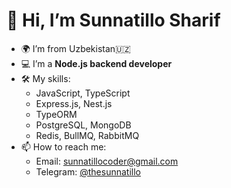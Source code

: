 
# 👋 Hi, I’m Sunnatillo Sharif

- 🌍 I’m from Uzbekistan🇺🇿
- 💻 I’m a **Node.js backend developer**  
- 🛠️ My skills:  
  - JavaScript, TypeScript  
  - Express.js, Nest.js  
  - TypeORM  
  - PostgreSQL, MongoDB  
  - Redis, BullMQ, RabbitMQ  
- 📫 How to reach me:  
  - Email: sunnatillocoder@gmail.com  
  - Telegram: [@thesunnatillo](https://t.me/thesunnatillo)
